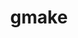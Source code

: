 ---
title: "gmake"
layout: cache
categories: [package, develop-2025-03-30]
meta: {"compilers": ["apple-clang@16.0.0", "cce@18.0.0", "gcc@10.5.0", "gcc@11.1.0", "gcc@11.4.0", "gcc@12.3.0", "gcc@12.4.0", "gcc@13.2.0", "gcc@13.3.0", "gcc@7.3.1", "gcc@7.5.0", "intel-oneapi-compilers@2024.1.0", "intel-oneapi-compilers@2024.2.1", "llvm@14.0.0"], "num_specs": 22, "num_specs_by_stack": {"aws-pcluster-neoverse_v1": 1, "aws-pcluster-x86_64_v4": 4, "bootstrap-aarch64-darwin": 1, "bootstrap-x86_64-linux-gnu": 1, "build_systems": 1, "data-vis-sdk": 1, "developer-tools-aarch64-linux-gnu": 1, "developer-tools-darwin": 1, "developer-tools-x86_64_v3-linux-gnu": 1, "e4s": 1, "e4s-cray-rhel": 1, "e4s-neoverse-v2": 1, "e4s-oneapi": 1, "e4s-rocm-external": 1, "hep": 1, "ml-darwin-aarch64-mps": 1, "ml-linux-aarch64-cpu": 1, "ml-linux-aarch64-cuda": 1, "ml-linux-x86_64-cpu": 1, "ml-linux-x86_64-cuda": 1, "ml-linux-x86_64-rocm": 1, "radiuss": 1, "radiuss-aws": 1, "radiuss-aws-aarch64": 2, "root": 22, "tutorial": 4}, "oss": ["amzn2", "centos7", "rhel8", "sequoia", "ubuntu18.04", "ubuntu20.04", "ubuntu22.04", "ubuntu24.04"], "platforms": ["darwin", "linux"], "stacks": ["aws-pcluster-neoverse_v1", "aws-pcluster-x86_64_v4", "bootstrap-aarch64-darwin", "bootstrap-x86_64-linux-gnu", "build_systems", "data-vis-sdk", "developer-tools-aarch64-linux-gnu", "developer-tools-darwin", "developer-tools-x86_64_v3-linux-gnu", "e4s", "e4s-cray-rhel", "e4s-neoverse-v2", "e4s-oneapi", "e4s-rocm-external", "hep", "ml-darwin-aarch64-mps", "ml-linux-aarch64-cpu", "ml-linux-aarch64-cuda", "ml-linux-x86_64-cpu", "ml-linux-x86_64-cuda", "ml-linux-x86_64-rocm", "radiuss", "radiuss-aws", "radiuss-aws-aarch64", "root", "tutorial"], "targets": ["aarch64", "neoverse_v1", "neoverse_v2", "x86_64_v3", "x86_64_v4"], "versions": ["4.4.1"]}
spec_details: [{"compiler": "gcc@7.3.1", "hash": "5v5njnuj5bqvydonmemjyzp5lqlutuxh", "os": "amzn2", "platform": "linux", "size": "-", "stacks": ["radiuss-aws-aarch64", "root"], "target": "aarch64", "variants": ["build_system=generic", "~guile"], "versions": ["4.4.1"]}, {"compiler": "llvm@14.0.0", "hash": "bxkbi7ex5pothu3wpd47rimjvgkgwdy7", "os": "ubuntu22.04", "platform": "linux", "size": "-", "stacks": ["root", "tutorial"], "target": "x86_64_v3", "variants": ["build_system=generic", "~guile"], "versions": ["4.4.1"]}, {"compiler": "gcc@13.3.0", "hash": "dk4crpha7fhfjdghbhpjuej63a26fkdp", "os": "rhel8", "platform": "linux", "size": "-", "stacks": ["developer-tools-aarch64-linux-gnu", "root"], "target": "aarch64", "variants": ["build_system=generic", "~guile"], "versions": ["4.4.1"]}, {"compiler": "cce@18.0.0", "hash": "dt2ade6as2j7rvwvoam3jpglfjfsk42u", "os": "rhel8", "platform": "linux", "size": "-", "stacks": ["e4s-cray-rhel", "root"], "target": "x86_64_v3", "variants": ["build_system=generic", "~guile"], "versions": ["4.4.1"]}, {"compiler": "gcc@10.5.0", "hash": "gsqt7gjqxy3jl3mog63srldfvh3slcuq", "os": "centos7", "platform": "linux", "size": "-", "stacks": ["developer-tools-x86_64_v3-linux-gnu", "root"], "target": "x86_64_v3", "variants": ["build_system=generic", "~guile"], "versions": ["4.4.1"]}, {"compiler": "gcc@11.4.0", "hash": "h3ajmoy7oxrmwnqpx5cgc3kumy5a3isc", "os": "ubuntu22.04", "platform": "linux", "size": "-", "stacks": ["e4s-neoverse-v2", "root"], "target": "neoverse_v2", "variants": ["build_system=generic", "~guile"], "versions": ["4.4.1"]}, {"compiler": "gcc@13.2.0", "hash": "hslnxeuawvmupwu7drcislgk5uzwspfe", "os": "ubuntu24.04", "platform": "linux", "size": "-", "stacks": ["bootstrap-x86_64-linux-gnu", "ml-linux-x86_64-cpu", "ml-linux-x86_64-cuda", "ml-linux-x86_64-rocm", "root"], "target": "x86_64_v3", "variants": ["build_system=generic", "~guile"], "versions": ["4.4.1"]}, {"compiler": "gcc@7.3.1", "hash": "k3pow6wuzjic4a6jshxqnxnj6bbyoysn", "os": "amzn2", "platform": "linux", "size": "-", "stacks": ["aws-pcluster-x86_64_v4", "root"], "target": "x86_64_v3", "variants": ["build_system=generic", "~guile"], "versions": ["4.4.1"]}, {"compiler": "gcc@11.4.0", "hash": "lu7pmvfu2vjml6urcm46ohvomipj75si", "os": "ubuntu22.04", "platform": "linux", "size": "-", "stacks": ["e4s", "e4s-rocm-external", "hep", "root", "tutorial"], "target": "x86_64_v3", "variants": ["build_system=generic", "~guile"], "versions": ["4.4.1"]}, {"compiler": "intel-oneapi-compilers@2024.1.0", "hash": "m7bbnqwp7v365ko3hbcasmtzllh52coe", "os": "amzn2", "platform": "linux", "size": "-", "stacks": ["aws-pcluster-x86_64_v4", "root"], "target": "x86_64_v4", "variants": ["build_system=generic", "~guile"], "versions": ["4.4.1"]}, {"compiler": "intel-oneapi-compilers@2024.1.0", "hash": "mhnnzwot62vrwya4g6vfoiise2u6tw4r", "os": "amzn2", "platform": "linux", "size": "-", "stacks": ["aws-pcluster-x86_64_v4", "root"], "target": "x86_64_v3", "variants": ["build_system=generic", "~guile"], "versions": ["4.4.1"]}, {"compiler": "intel-oneapi-compilers@2024.1.0", "hash": "nj473wbekk5ac73fq4iypqvg6fyzwqec", "os": "amzn2", "platform": "linux", "size": "-", "stacks": ["aws-pcluster-x86_64_v4", "root"], "target": "x86_64_v4", "variants": ["build_system=generic", "~guile"], "versions": ["4.4.1"]}, {"compiler": "gcc@11.1.0", "hash": "okbgs3kmzgzhxbdtcin42wi7ikrt5gjt", "os": "ubuntu20.04", "platform": "linux", "size": "-", "stacks": ["data-vis-sdk", "root"], "target": "x86_64_v3", "variants": ["build_system=generic", "~guile"], "versions": ["4.4.1"]}, {"compiler": "gcc@7.5.0", "hash": "rd4wgizl3fqbn26hyez5pqyjzmhp3lfp", "os": "ubuntu18.04", "platform": "linux", "size": "-", "stacks": ["build_systems", "radiuss", "root"], "target": "x86_64_v3", "variants": ["build_system=generic", "~guile"], "versions": ["4.4.1"]}, {"compiler": "gcc@12.4.0", "hash": "s4h2cnh4gau4cq34dy4w5xdxyjdogm5s", "os": "amzn2", "platform": "linux", "size": "-", "stacks": ["aws-pcluster-neoverse_v1", "root"], "target": "neoverse_v1", "variants": ["build_system=generic", "~guile"], "versions": ["4.4.1"]}, {"compiler": "apple-clang@16.0.0", "hash": "s6octil4meg4l75abnlfodek4gtzua76", "os": "sequoia", "platform": "darwin", "size": "-", "stacks": ["bootstrap-aarch64-darwin", "developer-tools-darwin", "ml-darwin-aarch64-mps", "root"], "target": "aarch64", "variants": ["build_system=generic", "~guile"], "versions": ["4.4.1"]}, {"compiler": "gcc@13.2.0", "hash": "szm6x3dkzpt5docm2cacwgqyiyz6zweu", "os": "ubuntu24.04", "platform": "linux", "size": "-", "stacks": ["ml-linux-aarch64-cpu", "ml-linux-aarch64-cuda", "root"], "target": "aarch64", "variants": ["build_system=generic", "~guile"], "versions": ["4.4.1"]}, {"compiler": "gcc@12.3.0", "hash": "txp67j46lh4tl4gaijswpsabfqny4yb6", "os": "ubuntu22.04", "platform": "linux", "size": "-", "stacks": ["root", "tutorial"], "target": "x86_64_v3", "variants": ["build_system=generic", "~guile"], "versions": ["4.4.1"]}, {"compiler": "intel-oneapi-compilers@2024.2.1", "hash": "u432fozrov5wtndyphpukv63zqwluixg", "os": "ubuntu22.04", "platform": "linux", "size": "-", "stacks": ["e4s-oneapi", "root"], "target": "x86_64_v3", "variants": ["build_system=generic", "~guile"], "versions": ["4.4.1"]}, {"compiler": "gcc@7.3.1", "hash": "vzc2hhf7wvv3hik5rveub6s2lr5ogvhn", "os": "amzn2", "platform": "linux", "size": "-", "stacks": ["radiuss-aws", "root"], "target": "x86_64_v3", "variants": ["build_system=generic", "~guile"], "versions": ["4.4.1"]}, {"compiler": "gcc@10.5.0", "hash": "xqadt4hjvgnb3xglva4wjngbvmwdnbnc", "os": "ubuntu22.04", "platform": "linux", "size": "-", "stacks": ["root", "tutorial"], "target": "x86_64_v3", "variants": ["build_system=generic", "~guile"], "versions": ["4.4.1"]}, {"compiler": "gcc@7.3.1", "hash": "zahjimyrc7fwkiwk2zctr5u7zmyjqoid", "os": "amzn2", "platform": "linux", "size": "-", "stacks": ["radiuss-aws-aarch64", "root"], "target": "neoverse_v2", "variants": ["build_system=generic", "~guile"], "versions": ["4.4.1"]}]
---